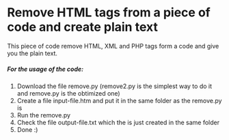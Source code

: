 # Remove HTML tags from a piece of code and create plain text
This piece of code remove HTML, XML and PHP tags form a code and give you the plain text.

<h5>For the usage of the code:</h5>

<ol>
  <li>Download the file remove.py (remove2.py is the simplest way to do it and remove.py is the obtimized one)</li>
  <li>Create a file input-file.htm and put it in the same folder as the remove.py is</li>
  <li>Run the remove.py</li>
  <li>Check the file output-file.txt which the is just created in the same folder</li>
  <li>Done :)</li>
</ul>
